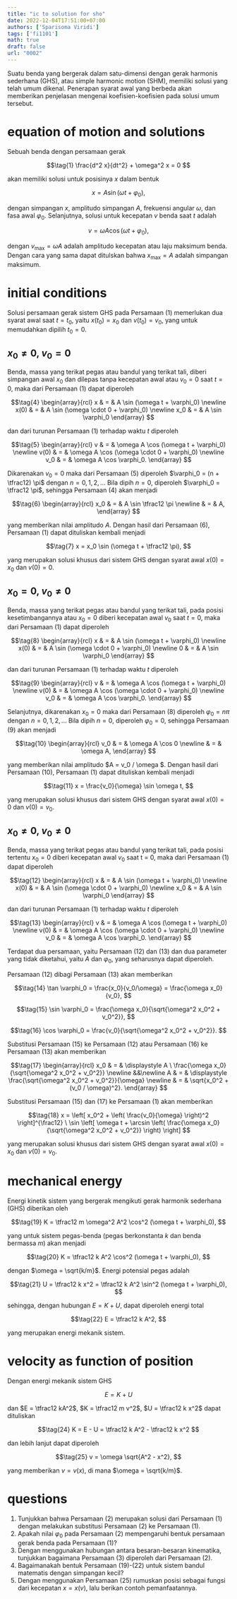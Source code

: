 ```yaml
---
title: "ic to solution for sho"
date: 2022-12-04T17:51:00+07:00
authors: ['Sparisoma Viridi']
tags: ['fi1101']
math: true
draft: false
url: "0002"
---
```

Suatu benda yang bergerak dalam satu-dimensi dengan gerak harmonis sederhana (GHS), atau simple harmonic motion (SHM), memiliki solusi yang telah umum dikenal. Penerapan syarat awal yang berbeda akan memberikan penjelasan mengenai koefisien-koefisien pada solusi umum tersebut.


# equation of motion and solutions
Sebuah benda dengan persamaan gerak

$$\tag{1}
\frac{d^2 x}{dt^2} + \omega^2 x = 0
$$

akan memiliki solusi untuk posisinya $x$ dalam bentuk

$$\tag{2}
x = A \sin (\omega t + \varphi_0),
$$

dengan simpangan $x$, amplitudo simpangan $A$, frekuensi angular $\omega$, dan fasa awal $\varphi_0$. Selanjutnya, solusi untuk kecepatan $v$ benda saat $t$ adalah

$$\tag{3}
v = \omega A \cos (\omega t + \varphi_0),
$$

dengan $v_{\max} = \omega A$ adalah amplitudo kecepatan atau laju maksimum benda. Dengan cara yang sama dapat ditulskan bahwa $x_{\max} = A$ adalah simpangan maksimum.


# initial conditions
Solusi persamaan gerak sistem GHS pada Persamaan (1) memerlukan dua syarat awal saat $t = t_0$, yaitu $x(t_0) = x_0$ dan $v(t_0) = v_0$, yang untuk memudahkan dipilih $t_0 = 0$.

## $x_0 \ne 0$, $v_0 = 0$
Benda, massa yang terikat pegas atau bandul yang terikat tali, diberi simpangan awal $x_0$ dan dilepas tanpa kecepatan awal atau $v_0 = 0$ saat $t = 0$, maka dari Persamaan (1) dapat diperoleh

$$\tag{4}
\begin{array}{rcl}
x  & = & A \sin (\omega t + \varphi_0) \newline
x(0) & = & A \sin (\omega \cdot 0 + \varphi_0) \newline
x_0 & = & A \sin \varphi_0
\end{array}
$$

dan dari turunan Persamaan (1) terhadap waktu $t$ diperoleh

$$\tag{5}
\begin{array}{rcl}
v  & = & \omega A \cos (\omega t + \varphi_0) \newline
v(0) & = & \omega A \cos (\omega \cdot 0 + \varphi_0) \newline
v_0 & = & \omega A \cos \varphi_0.
\end{array}
$$

Dikarenakan $v_0 = 0$ maka dari Persamaan (5) diperoleh $\varphi_0 = (n + \tfrac12) \pi$ dengan $n = 0, 1, 2, ..$. Bila dipih $n = 0$, diperoleh $\varphi_0 = \tfrac12 \pi$, sehingga Persamaan (4) akan menjadi

$$\tag{6}
\begin{array}{rcl}
x_0 & = & A \sin \tfrac12 \pi \newline
& = & A,
\end{array}
$$

yang memberikan nilai amplitudo $A$. Dengan hasil dari Persamaan (6), Persamaan (1) dapat dituliskan kembali menjadi

$$\tag{7}
x = x_0 \sin (\omega t + \tfrac12 \pi),
$$

yang merupakan solusi khusus dari sistem GHS dengan syarat awal $x(0) = x_0$ dan $v(0) = 0$.


## $x_0 = 0$, $v_0 \ne 0$
Benda, massa yang terikat pegas atau bandul yang terikat tali, pada posisi kesetimbangannya atau $x_0 = 0$ diberi kecepatan awal $v_0$ saat $t = 0$, maka dari Persamaan (1) dapat diperoleh

$$\tag{8}
\begin{array}{rcl}
x  & = & A \sin (\omega t + \varphi_0) \newline
x(0) & = & A \sin (\omega \cdot 0 + \varphi_0) \newline
0 & = & A \sin \varphi_0
\end{array}
$$

dan dari turunan Persamaan (1) terhadap waktu $t$ diperoleh

$$\tag{9}
\begin{array}{rcl}
v  & = & \omega A \cos (\omega t + \varphi_0) \newline
v(0) & = & \omega A \cos (\omega \cdot 0 + \varphi_0) \newline
v_0 & = & \omega A \cos \varphi_0.
\end{array}
$$

Selanjutnya, dikarenakan $x_0 = 0$ maka dari Persamaan (8) diperoleh $\varphi_0 = n \pi$ dengan $n = 0, 1, 2, ..$. Bila dipih $n = 0$, diperoleh $\varphi_0 = 0$, sehingga Persamaan (9) akan menjadi

$$\tag{10}
\begin{array}{rcl}
v_0 & = & \omega A \cos 0 \newline
& = & \omega A,
\end{array}
$$

yang memberikan nilai amplitudo $A = v_0 / \omega $. Dengan hasil dari Persamaan (10), Persamaan (1) dapat dituliskan kembali menjadi

$$\tag{11}
x = \frac{v_0}{\omega} \sin \omega t,
$$

yang merupakan solusi khusus dari sistem GHS dengan syarat awal $x(0) = 0$ dan $v(0) = v_0$.

## $x_0 \ne 0$, $v_0 \ne 0$
Benda, massa yang terikat pegas atau bandul yang terikat tali, pada posisi tertentu $x_0 = 0$ diberi kecepatan awal $v_0$ saat t = $0$, maka dari Persamaan (1) dapat diperoleh

$$\tag{12}
\begin{array}{rcl}
x  & = & A \sin (\omega t + \varphi_0) \newline
x(0) & = & A \sin (\omega \cdot 0 + \varphi_0) \newline
x_0 & = & A \sin \varphi_0
\end{array}
$$

dan dari turunan Persamaan (1) terhadap waktu $t$ diperoleh

$$\tag{13}
\begin{array}{rcl}
v  & = & \omega A \cos (\omega t + \varphi_0) \newline
v(0) & = & \omega A \cos (\omega \cdot 0 + \varphi_0) \newline
v_0 & = & \omega A \cos \varphi_0.
\end{array}
$$

Terdapat dua persamaan, yaitu Persamaan (12) dan (13) dan dua parameter yang tidak diketahui, yaitu $A$ dan $\varphi_0$, yang seharusnya dapat diperoleh.

Persamaan (12) dibagi Persamaan (13) akan memberikan

$$\tag{14}
\tan \varphi_0 = \frac{x_0}{v_0/\omega} = \frac{\omega x_0}{v_0},
$$

$$\tag{15}
\sin \varphi_0 = \frac{\omega x_0}{\sqrt{\omega^2 x_0^2 + v_0^2}},
$$

$$\tag{16}
\cos \varphi_0 = \frac{v_0}{\sqrt{\omega^2 x_0^2 + v_0^2}}.
$$

Substitusi Persamaan (15) ke Persamaan (12) atau Persamaan (16) ke Persamaan (13) akan memberikan

$$\tag{17}
\begin{array}{rcl}
x_0  & = & \displaystyle A \ \frac{\omega x_0}{\sqrt{\omega^2 x_0^2 + v_0^2}} \newline
&&\newline
A & = & \displaystyle \frac{\sqrt{\omega^2 x_0^2 + v_0^2}}{\omega} \newline
& = & \sqrt{x_0^2 + (v_0 / \omega)^2}.
\end{array}
$$

Substitusi Persamaan (15) dan (17) ke Persamaan (1) akan memberikan

$$\tag{18}
x = \left[ x_0^2 + \left( \frac{v_0}{\omega} \right)^2 \right]^{\frac12} \ \sin \left[ \omega t + \arcsin \left( \frac{\omega x_0}{\sqrt{\omega^2 x_0^2 + v_0^2}} \right) \right]
$$

yang merupakan solusi khusus dari sistem GHS dengan syarat awal $x(0) = x_0$ dan $v(0) = v_0$.


# mechanical energy
Energi kinetik sistem yang bergerak mengikuti gerak harmonik sederhana (GHS) diberikan oleh

$$\tag{19}
K = \tfrac12 m \omega^2 A^2 \cos^2 (\omega t + \varphi_0),
$$

yang untuk sistem pegas-benda (pegas berkonstanta $k$ dan benda bermassa $m$) akan menjadi

$$\tag{20}
K = \tfrac12 k A^2 \cos^2 (\omega t + \varphi_0),
$$

dengan $\omega = \sqrt{k/m}$. Energi potensial pegas adalah

$$\tag{21}
U = \tfrac12 k x^2 = \tfrac12 k A^2 \sin^2 (\omega t + \varphi_0),
$$

sehingga, dengan hubungan $E = K + U$, dapat diperoleh energi total

$$\tag{22}
E = \tfrac12 k A^2,
$$

yang merupakan energi mekanik sistem.


# velocity as function of position
Dengan energi mekanik sistem GHS

$$\tag{23}
E = K + U
$$

dan $E = \tfrac12 kA^2$, $K = \tfrac12 m v^2$, $U = \tfrac12 k x^2$ dapat dituliskan

$$\tag{24}
K = E - U = \tfrac12 k A^2 - \tfrac12 k x^2
$$

dan lebih lanjut dapat diperoleh

$$\tag{25}
v = \omega \sqrt{A^2 - x^2},
$$

yang memberikan $v = v(x)$, di mana $\omega = \sqrt{k/m}$.


# questions
1. Tunjukkan bahwa Persamaan (2) merupakan solusi dari Persamaan (1) dengan melakukan substitusi Persamaan (2) ke Persamaan (1).
2. Apakah nilai $\varphi_0$ pada Persamaan (2) mempengaruhi bentuk persamaan gerak benda pada Persamaan (1)?
3. Dengan menggunakan hubungan antara besaran-besaran kinematika, tunjukkan bagaimana Persamaan (3) diperoleh dari Persamaan (2).
4. Bagaimanakah bentuk Persamaan (19)-(22) untuk sistem bandul matematis dengan simpangan kecil?
5. Dengan menggunakan Persamaan (25) rumuskan posisi sebagai fungsi dari kecepatan $x = x(v)$, lalu berikan contoh pemanfaatannya.
